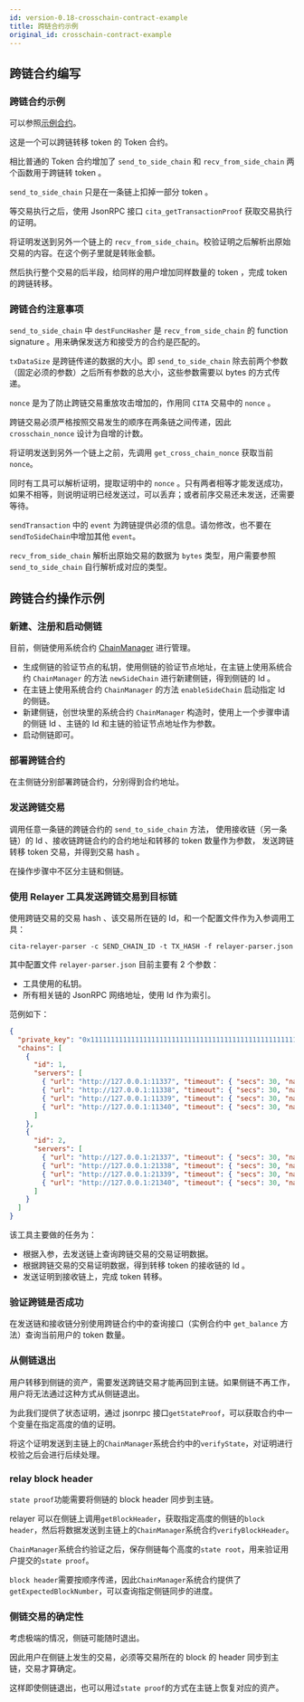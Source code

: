 ```yaml
---
id: version-0.18-crosschain-contract-example
title: 跨链合约示例
original_id: crosschain-contract-example
---
```

## 跨链合约编写

### 跨链合约示例

可以参照[示例合约](https://github.com/cryptape/cita/blob/develop/scripts/contracts/tests/contracts/cross_chain_token.sol)。

这是一个可以跨链转移 token 的 Token 合约。

相比普通的 Token 合约增加了 `send_to_side_chain` 和 `recv_from_side_chain` 两个函数用于跨链转 token 。

`send_to_side_chain` 只是在一条链上扣掉一部分 token 。

等交易执行之后，使用 JsonRPC 接口 `cita_getTransactionProof` 获取交易执行的证明。

将证明发送到另外一个链上的 `recv_from_side_chain`。校验证明之后解析出原始交易的内容。在这个例子里就是转账金额。

然后执行整个交易的后半段，给同样的用户增加同样数量的 token ，完成 token 的跨链转移。

### 跨链合约注意事项

`send_to_side_chain` 中 `destFuncHasher` 是 `recv_from_side_chain` 的 function signature 。用来确保发送方和接受方的合约是匹配的。

`txDataSize` 是跨链传递的数据的大小。即 `send_to_side_chain` 除去前两个参数（固定必须的参数）之后所有参数的总大小，这些参数需要以 bytes 的方式传递。

`nonce` 是为了防止跨链交易重放攻击增加的，作用同 `CITA` 交易中的 `nonce` 。

跨链交易必须严格按照交易发生的顺序在两条链之间传递，因此 `crosschain_nonce` 设计为自增的计数。

将证明发送到另外一个链上之前，先调用 `get_cross_chain_nonce` 获取当前 `nonce`。

同时有工具可以解析证明，提取证明中的 `nonce` 。只有两者相等才能发送成功，如果不相等，则说明证明已经发送过，可以丢弃；或者前序交易还未发送，还需要等待。

`sendTransaction` 中的 `event` 为跨链提供必须的信息。请勿修改，也不要在`sendToSideChain`中增加其他 `event`。

`recv_from_side_chain` 解析出原始交易的数据为 `bytes` 类型，用户需要参照 `send_to_side_chain` 自行解析成对应的类型。

## 跨链合约操作示例

### 新建、注册和启动侧链

目前，侧链使用系统合约 [ChainManager](https://github.com/cryptape/cita/blob/develop/scripts/contracts/src/system/chain_manager.sol) 进行管理。

- 生成侧链的验证节点的私钥，使用侧链的验证节点地址，在主链上使用系统合约 `ChainManager` 的方法 `newSideChain` 进行新建侧链，得到侧链的 Id 。
- 在主链上使用系统合约 `ChainManager` 的方法 `enableSideChain` 启动指定 Id 的侧链。
- 新建侧链，创世块里的系统合约 `ChainManager` 构造时，使用上一个步骤申请的侧链 Id 、主链的 Id 和主链的验证节点地址作为参数。
- 启动侧链即可。

### 部署跨链合约

在主侧链分别部署跨链合约，分别得到合约地址。

### 发送跨链交易

调用任意一条链的跨链合约的 `send_to_side_chain` 方法， 使用接收链（另一条链）的 Id 、接收链跨链合约的合约地址和转移的 token 数量作为参数， 发送跨链转移 token 交易，并得到交易 hash 。

在操作步骤中不区分主链和侧链。

### 使用 Relayer 工具发送跨链交易到目标链

使用跨链交易的交易 hash 、该交易所在链的 Id，和一个配置文件作为入参调用工具：

```shell
cita-relayer-parser -c SEND_CHAIN_ID -t TX_HASH -f relayer-parser.json
```

其中配置文件 `relayer-parser.json` 目前主要有 2 个参数：

- 工具使用的私钥。
- 所有相关链的 JsonRPC 网络地址，使用 Id 作为索引。

范例如下：

```json
{
  "private_key": "0x1111111111111111111111111111111111111111111111111111111111111111",
  "chains": [
    {
      "id": 1,
      "servers": [
        { "url": "http://127.0.0.1:11337", "timeout": { "secs": 30, "nanos": 0 } },
        { "url": "http://127.0.0.1:11338", "timeout": { "secs": 30, "nanos": 0 } },
        { "url": "http://127.0.0.1:11339", "timeout": { "secs": 30, "nanos": 0 } },
        { "url": "http://127.0.0.1:11340", "timeout": { "secs": 30, "nanos": 0 } }
      ]
    },
    {
      "id": 2,
      "servers": [
        { "url": "http://127.0.0.1:21337", "timeout": { "secs": 30, "nanos": 0 } },
        { "url": "http://127.0.0.1:21338", "timeout": { "secs": 30, "nanos": 0 } },
        { "url": "http://127.0.0.1:21339", "timeout": { "secs": 30, "nanos": 0 } },
        { "url": "http://127.0.0.1:21340", "timeout": { "secs": 30, "nanos": 0 } }
      ]
    }
  ]
}
```

该工具主要做的任务为：

- 根据入参，去发送链上查询跨链交易的交易证明数据。
- 根据跨链交易的交易证明数据，得到转移 token 的接收链的 Id 。
- 发送证明到接收链上，完成 token 转移。

### 验证跨链是否成功

在发送链和接收链分别使用跨链合约中的查询接口（实例合约中 `get_balance` 方法）查询当前用户的 token 数量。

### 从侧链退出

用户转移到侧链的资产，需要发送跨链交易才能再回到主链。如果侧链不再工作，用户将无法通过这种方式从侧链退出。

为此我们提供了状态证明，通过 jsonrpc 接口`getStateProof`，可以获取合约中一个变量在指定高度的值的证明。

将这个证明发送到主链上的`ChainManager`系统合约中的`verifyState`，对证明进行校验之后会进行后续处理。

### relay block header

`state proof`功能需要将侧链的 block header 同步到主链。

relayer 可以在侧链上调用`getBlockHeader`，获取指定高度的侧链的`block header`，然后将数据发送到主链上的`ChainManager`系统合约`verifyBlockHeader`。

`ChainManager`系统合约验证之后，保存侧链每个高度的`state root`，用来验证用户提交的`state proof`。

`block header`需要按顺序传递，因此`ChainManager`系统合约提供了`getExpectedBlockNumber`，可以查询指定侧链同步的进度。

### 侧链交易的确定性

考虑极端的情况，侧链可能随时退出。

因此用户在侧链上发生的交易，必须等交易所在的 block 的 header 同步到主链，交易才算确定。

这样即使侧链退出，也可以用过`state proof`的方式在主链上恢复对应的资产。